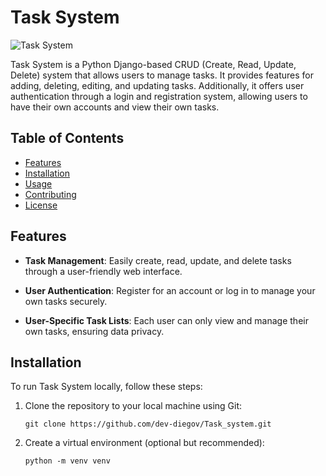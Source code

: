 # Task System

![Task System](https://i.ibb.co/VHGmQbJ/task-system.png)

Task System is a Python Django-based CRUD (Create, Read, Update, Delete) system that allows users to manage tasks. It provides features for adding, deleting, editing, and updating tasks. Additionally, it offers user authentication through a login and registration system, allowing users to have their own accounts and view their own tasks.

## Table of Contents
- [Features](#features)
- [Installation](#installation)
- [Usage](#usage)
- [Contributing](#contributing)
- [License](#license)

## Features

- **Task Management**: Easily create, read, update, and delete tasks through a user-friendly web interface.

- **User Authentication**: Register for an account or log in to manage your own tasks securely.

- **User-Specific Task Lists**: Each user can only view and manage their own tasks, ensuring data privacy.

## Installation

To run Task System locally, follow these steps:

1. Clone the repository to your local machine using Git:

   ```shell
   git clone https://github.com/dev-diegov/Task_system.git
   ```
   
2. Create a virtual environment (optional but recommended):

   ```shell
   python -m venv venv
   ```

